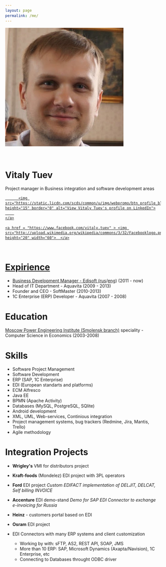 ```yaml
---
layout: page
permalink: /me/
---
```


<div>
<img class="big-thumb" src="/images/me.jpg" alt="A photo of me">
</div>


<div>
<br>
<br>
</div>

# Vitaly Tuev

Project manager in Business integration and software development areas

<div>
<a href="http://ru.linkedin.com/in/tuevv">
      
          <img src="https://static.licdn.com/scds/common/u/img/webpromo/btn_profile_bluetxt_80x15.png" height="15" border="0" alt="View Vitaly Tuev's profile on LinkedIn">
        
    </a>
    
    <a href = "https://www.facebook.com/vitaly.tuev" > <img src="http://upload.wikimedia.org/wikipedia/commons/3/32/Facebooklogo.png" height="20" width="60">  </a>
</div>

<br>

# Expirience

- Business Development Manager - Edisoft ([rus](http://ediweb.ru/)/[eng](http://edisoft.ee/eng/)) (2011 - now)
- Head of IT Department - Aquavita (2009 - 2013)
- Founder and CEO - SoftMaster (2010-2013)
- 1C Enterprise (ERP) Developer - Aquavita (2007 - 2008)


# Education

 [Moscow Power Engineering Institute (Smolensk branch)](http://mpei.ru/lang/en/Pages/default.aspx)
speciality - Computer Science in Economics (2003-2008)

# Skills

- Software Project Management
- Software Development
- ERP (SAP, 1C Enterprise)
- EDI (European standarts and platforms)
- ECM Alfresco
- Java EE
- BPMN (Apache Activity)
- Databases (MySQL, PostgreSQL, SQlite)
- Android development
- XML, UML, Web-services, Continious integration
- Project management systems, bug trackers (Redmine, Jira, Mantis, Trello)
- Agile methodology

# Integration Projects

- **Wrigley's** VMI for distributors project 

- **Kraft-foods** (Mondelez) EDI project with 3PL operators

- **Ford** EDI project
*Custom EDIFACT implementation of DELJIT, DELCAT, Self billing INVOICE*

- **Accenture** EDI demo-stand
*Demo for SAP EDI Connector to exchange e-invoicing for Russia*

- **Heinz** - customers portal based on EDI

- **Osram** EDI project

- EDI Connectors with many ERP systems and client customization

  - Working by with: sFTP, AS2, REST API, SOAP, JMS
  - More than 10 ERP: SAP, Microsoft Dynamics (Axapta/Navision), 1C Enterprise, etc
  - Connecting to Databases throught ODBC driver








<!-- Yandex.Metrika counter -->
<script type="text/javascript">
(function (d, w, c) {
(w[c] = w[c] || []).push(function() {
try {
w.yaCounter28161756 = new Ya.Metrika({id:28161756,
trackLinks:true,
accurateTrackBounce:true});
} catch(e) { }
});
var n = d.getElementsByTagName("script")[0],
s = d.createElement("script"),
f = function () { n.parentNode.insertBefore(s, n); };
s.type = "text/javascript";
s.async = true;
s.src = (d.location.protocol == "https:" ? "https:" : "http:") + "//mc.yandex.ru/metrika/watch.js";
if (w.opera == "[object Opera]") {
d.addEventListener("DOMContentLoaded", f, false);
} else { f(); }
})(document, window, "yandex_metrika_callbacks");
</script>
<noscript><div><img src="//mc.yandex.ru/watch/28161756" style="position:absolute; left:-9999px;" alt="" /></div></noscript>
<!-- /Yandex.Metrika counter -->
